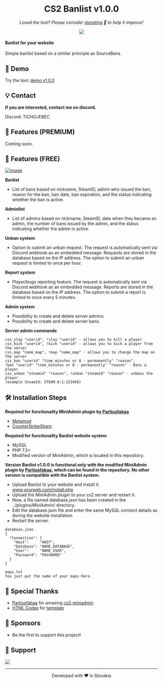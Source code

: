 <h1 align="center">
  CS2 Banlist v1.0.0
</h1>

<p align="center">
<i>Loved the tool? Please consider <a href="https://paypal.com/paypalme/mleaguecz">donating</a>  💸 to help it improve!</i>
</p>

<p align="center">
<a href="https://www.paypal.com/paypalme/mleaguecz"><img src="https://img.shields.io/badge/support-PayPal-blue?logo=PayPal&style=flat-square&label=Donate"/>
</a>

#### Banlist for your website

Simple banlist based on a similar principle as SourceBans.

## 🚀 Demo

Try the tool: [demo v1.0.0](https://banlist.csko.net)

## 💡 Contact
**If you are interested, contact me on discord.**

Discord: TICHOJEBEC
## 💎 Features (PREMIUM)

Coming soon.

## 🧐 Features (FREE)

<a href="https://ibb.co/nnc9t27"><img src="https://i.ibb.co/rc6YNPx/image.png" alt="image" border="0"></a>

**Banlist**
- List of bans based on nickname, SteamID, admin who issued the ban, reason for the ban, ban date, ban expiration, and the status indicating whether the ban is active.

**Adminlist**
- List of admins based on nickname, SteamID, date when they became an admin, the number of bans issued by the admin, and the status indicating whether the admin is active.

**Unban system**
- Option to submit an unban request. The request is automatically sent via Discord webhook as an embedded message. Requests are stored in the database based on the IP address. The option to submit an unban request is limited to once per hour.

**Report system**
- Player/bugs reporting feature. The request is automatically sent via Discord webhook as an embedded message. Reports are stored in the database based on the IP address. The option to submit a report is limited to once every 5 minutes.

**Admin system**
- Possibility to create and delete server admins.
- Possibility to create and delete server bans.

**Server admin commands**
```
css_slay "userid", !slay "userid" - allows you to kill a player
css_kick "userid", !kick "userid" - allows you to kick a player from the server
css_map "name_map", !map "name_map" - allows you to change the map on the server
css_ban "userid" "time_minutes or 0 - permanently" "reason",
!ban "userid" "time_minutes or 0 - permanently" "reason" - Bans a player
css_unban "steamid" "reason", !unban "steamid" "reason" - unbans the player
(example SteamId: STEAM_0:1:123456)
```


## 🛠️ Installation Steps

**Required for functionality MiniAdmin plugin by [Partiusfabaa](https://github.com/partiusfabaa)**
- [Metamod](https://www.metamodsource.net/downloads.php/?branch=master) 
- [CounterStrikeSharp](https://github.com/roflmuffin/CounterStrikeSharp) 

**Required for functionality Banlist website system**
- MySQL
- PHP 7.3+
- Modified version of MiniAdmin, which is located in this repository.

**Version Banlist v1.0.0 is functional only with the modified MiniAdmin plugin by [Partiusfabaa](https://github.com/partiusfabaa), which can be found in the repository. No other version is compatible with the Banlist system.**
- Upload Banlist to your website and install it. www.yourweb.com/install.php
- Upload the MiniAdmin plugin to your cs2 server and restart it.
- Now, a file named database.json has been created in the ../plugins/MiniAdmin/ directory.
- Edit the database.json file and enter the same MySQL connect details as during the website installation.
- Restart the server.
```
database.json
{
  "Connection": {
    "Host": 	"HOST",
    "Database": "NAME_DATABASE",
    "User": 	"NAME_USER",
    "Password": "PASSWORD"
  }
}

maps.txt
You just put the name of your maps here.
```

## 🙇 Special Thanks
- [Partiusfabaa](https://github.com/partiusfabaa) for amazing [cs2-miniadmin](https://github.com/partiusfabaa/cs2-MiniAdmin)
- [HTML Codex](https://htmlcodex.com) for [template](https://htmlcodex.com) 

## 🙇 Sponsors
- Be the first to support this project!

## 🙏 Support
<p align="left">
<a href="https://paypal.com/paypalme/mleaguecz"><img src="https://ionicabizau.github.io/badges/paypal.svg">
</a>
</p>

<hr>
<p align="center">
Developed with ❤️ in Slovakia
</p>
